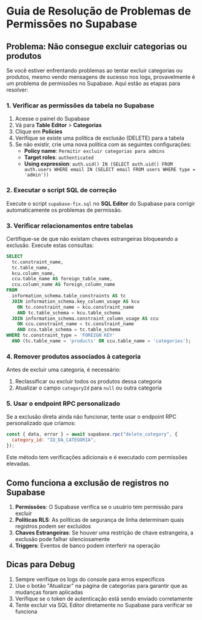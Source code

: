 # Guia de Resolução de Problemas de Permissões no Supabase

## Problema: Não consegue excluir categorias ou produtos

Se você estiver enfrentando problemas ao tentar excluir categorias ou produtos, mesmo vendo mensagens de sucesso nos logs, provavelmente é um problema de permissões no Supabase. Aqui estão as etapas para resolver:

### 1. Verificar as permissões da tabela no Supabase

1. Acesse o painel do Supabase
2. Vá para **Table Editor** > **Categorias**
3. Clique em **Policies**
4. Verifique se existe uma política de exclusão (DELETE) para a tabela
5. Se não existir, crie uma nova política com as seguintes configurações:
   - **Policy name**: `Permitir excluir categorias para admins`
   - **Target roles**: `authenticated`
   - **Using expression**: `auth.uid() IN (SELECT auth.uid() FROM auth.users WHERE email IN (SELECT email FROM users WHERE type = 'admin'))`

### 2. Executar o script SQL de correção

Execute o script `supabase-fix.sql` no **SQL Editor** do Supabase para corrigir automaticamente os problemas de permissão.

### 3. Verificar relacionamentos entre tabelas

Certifique-se de que não existam chaves estrangeiras bloqueando a exclusão. Execute estas consultas:

```sql
SELECT
  tc.constraint_name,
  tc.table_name,
  kcu.column_name,
  ccu.table_name AS foreign_table_name,
  ccu.column_name AS foreign_column_name
FROM
  information_schema.table_constraints AS tc
  JOIN information_schema.key_column_usage AS kcu
    ON tc.constraint_name = kcu.constraint_name
    AND tc.table_schema = kcu.table_schema
  JOIN information_schema.constraint_column_usage AS ccu
    ON ccu.constraint_name = tc.constraint_name
    AND ccu.table_schema = tc.table_schema
WHERE tc.constraint_type = 'FOREIGN KEY'
  AND (tc.table_name = 'products' OR ccu.table_name = 'categories');
```

### 4. Remover produtos associados à categoria

Antes de excluir uma categoria, é necessário:

1. Reclassificar ou excluir todos os produtos dessa categoria
2. Atualizar o campo `categoryId` para `null` ou outra categoria

### 5. Usar o endpoint RPC personalizado

Se a exclusão direta ainda não funcionar, tente usar o endpoint RPC personalizado que criamos:

```javascript
const { data, error } = await supabase.rpc("delete_category", {
  category_id: "ID_DA_CATEGORIA",
});
```

Este método tem verificações adicionais e é executado com permissões elevadas.

## Como funciona a exclusão de registros no Supabase

1. **Permissões**: O Supabase verifica se o usuário tem permissão para excluir
2. **Políticas RLS**: As políticas de segurança de linha determinam quais registros podem ser excluídos
3. **Chaves Estrangeiras**: Se houver uma restrição de chave estrangeira, a exclusão pode falhar silenciosamente
4. **Triggers**: Eventos de banco podem interferir na operação

## Dicas para Debug

1. Sempre verifique os logs do console para erros específicos
2. Use o botão "Atualizar" na página de categorias para garantir que as mudanças foram aplicadas
3. Verifique se o token de autenticação está sendo enviado corretamente
4. Tente excluir via SQL Editor diretamente no Supabase para verificar se funciona
